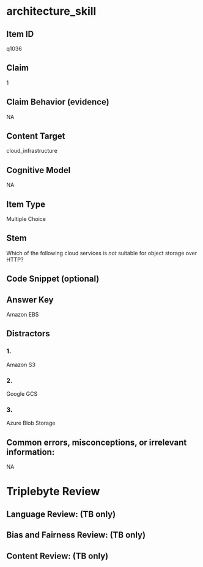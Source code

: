 # architecture_skill

## Item ID
q1036

## Claim
1

## Claim Behavior (evidence)
NA

## Content Target
cloud_infrastructure

## Cognitive Model
NA

## Item Type
Multiple Choice

## Stem
Which of the following cloud services is *not* suitable for object storage over HTTP?

## Code Snippet (optional)


## Answer Key
Amazon EBS

## Distractors

### 1.
Amazon S3

### 2.
Google GCS

### 3.
Azure Blob Storage

## Common errors, misconceptions, or irrelevant information:
NA

# Triplebyte Review


## Language Review: (TB only)


## Bias and Fairness Review: (TB only)


## Content Review: (TB only)

